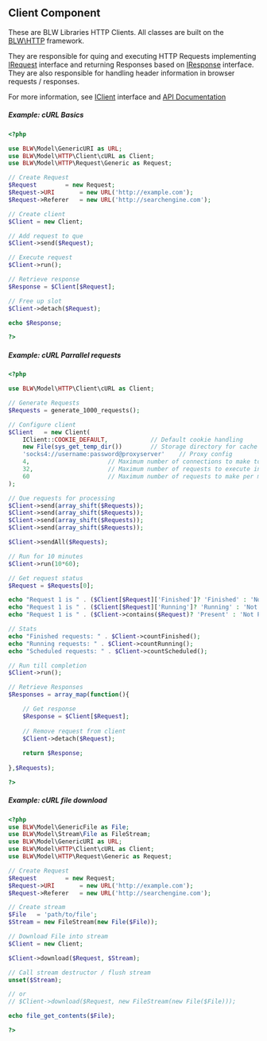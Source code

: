 Client Component
----------------

These are BLW Libraries HTTP Clients. All classes are built on the [BLW\HTTP][BLW\HTTP Framework] framework.

They are responsible for quing and executing HTTP Requests implementing [IRequest][] interface and returning Responses based on [IResponse][] interface. They are also responsible for handling header information in browser requests / responses.

For more information, see [IClient][] interface and [API Documentation][Client API]

##### Example: cURL Basics #####

```php
<?php

use BLW\Model\GenericURI as URL;
use BLW\Model\HTTP\Client\cURL as Client;
use BLW\Model\HTTP\Request\Generic as Request;

// Create Request	
$Request 		= new Request;
$Request->URI		= new URL('http://example.com');
$Request->Referer	= new URL('http://searchengine.com');

// Create client
$Client = new Client;

// Add request to que
$Client->send($Request);

// Execute request
$Client->run();

// Retrieve response
$Response = $Client[$Request];

// Free up slot
$Client->detach($Request);

echo $Response;

?>
```
	
##### Example: cURL Parrallel requests #####

```php
<?php

use BLW\Model\HTTP\Client\cURL as Client;

// Generate Requests
$Requests = generate_1000_requests();

// Configure client
$Client   = new Client(
	IClient::COOKIE_DEFAULT,			// Default cookie handling
	new File(sys_get_temp_dir())		// Storage directory for cache / cookies (must be writable)
	'socks4://username:password@proxyserver'	// Proxy config
	4,						// Maximum number of connections to make to 1 server @ a time
	32,						// Maximum number of requests to execute in parrallel
	60						// Maximum number of requests to make per minute
);

// Que requests for processing
$Client->send(array_shift($Requests));
$Client->send(array_shift($Requests));
$Client->send(array_shift($Requests));
$Client->send(array_shift($Requests));

$Client->sendAll($Requests);

// Run for 10 minutes
$Client->run(10*60);

// Get request status
$Request = $Requests[0];

echo "Request 1 is " . ($Client[$Request]['Finished']? 'Finished' : 'Not Finished');
echo "Request 1 is " . ($Client[$Request]['Running']? 'Running' : 'Not Running');
echo "Request 1 is " . ($Client->contains($Request)? 'Present' : 'Not Present');

// Stats
echo "Finished requests: " . $Client->countFinished();
echo "Running requests: " . $Client->countRunning();
echo "Scheduled requests: " . $Client->countScheduled();

// Run till completion
$Client->run();

// Retrieve Responses
$Responses = array_map(function(){

	// Get response
	$Response = $Client[$Request];
	
	// Remove request from client
	$Client->detach($Request);
	
	return $Response;
	
},$Requests);

?>
```

##### Example: cURL file download #####

```php
<?php
use BLW\Model\GenericFile as File;
use BLW\Model\Stream\File as FileStream;
use BLW\Model\GenericURI as URL;
use BLW\Model\HTTP\Client\cURL as Client;
use BLW\Model\HTTP\Request\Generic as Request;

// Create Request	
$Request 		= new Request;
$Request->URI		= new URL('http://example.com');
$Request->Referer	= new URL('http://searchengine.com');

// Create stream
$File   = 'path/to/file';
$Stream = new FileStream(new File($File));

// Download File into stream
$Client = new Client;

$Client->download($Request, $Stream);

// Call stream destructor / flush stream
unset($Stream);

// or
// $Client->download($Request, new FileStream(new File($File)));

echo file_get_contents($File);

?>
```
 
[BLW\HTTP Framework]: <../../../Type/HTTP/>
 
[IRequest]: <../../../Type/HTTP/IRequest.php>
[IResponse]: <../../../Type/HTTP/IResponse.php>
[IClient]: <../../../Type/HTTP/IClient.php>
[Client API]: <javascript:;>
['Finished']: <javascript:;>
['Running']: <javascript:;>